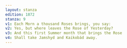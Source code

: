 ```yaml
---
layout: stanza
edition: 1872
stanza: 9
v1: Each Morn a thousand Roses brings, you say:
v2: Yes, but where leaves the Rose of Yesterday?
v3: And this first Summer month that brings the Rose
v4: Shall take Jamshyd and Kaikobád away.
---
```

